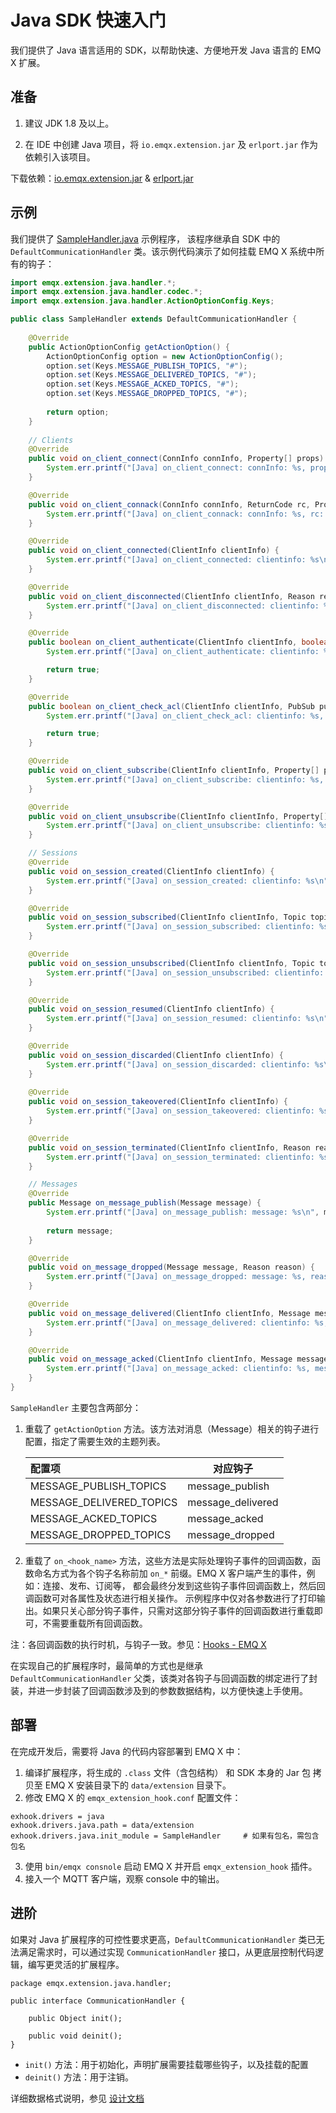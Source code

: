 # Java SDK 快速入门

我们提供了 Java 语言适用的 SDK，以帮助快速、方便地开发 Java 语言的 EMQ X 扩展。

## 准备

1. 建议 JDK 1.8 及以上。

2. 在 IDE 中创建 Java 项目，将 `io.emqx.extension.jar` 及 `erlport.jar` 作为依赖引入该项目。

下载依赖：[io.emqx.extension.jar](https://github.com/emqx/emqx-extension-java-sdk/releases) & [erlport.jar](https://github.com/emqx/emqx-extension-java-sdk/blob/master/deps/erlport-v1.1.1.jar)

## 示例

我们提供了 [SampleHandler.java](https://github.com/emqx/emqx-extension-hook/blob/master/test/scripts/SampleHandler.java) 示例程序，
该程序继承自 SDK 中的 `DefaultCommunicationHandler` 类。该示例代码演示了如何挂载 EMQ X 系统中所有的钩子：

``` java
import emqx.extension.java.handler.*;
import emqx.extension.java.handler.codec.*;
import emqx.extension.java.handler.ActionOptionConfig.Keys;

public class SampleHandler extends DefaultCommunicationHandler {
	
	@Override
	public ActionOptionConfig getActionOption() {
		ActionOptionConfig option = new ActionOptionConfig();
		option.set(Keys.MESSAGE_PUBLISH_TOPICS, "#");
		option.set(Keys.MESSAGE_DELIVERED_TOPICS, "#");
		option.set(Keys.MESSAGE_ACKED_TOPICS, "#");
		option.set(Keys.MESSAGE_DROPPED_TOPICS, "#");
		
		return option;
	}
	
	// Clients
	@Override
    public void on_client_connect(ConnInfo connInfo, Property[] props) {
        System.err.printf("[Java] on_client_connect: connInfo: %s, props: %s\n", connInfo, props);
    }

	@Override
    public void on_client_connack(ConnInfo connInfo, ReturnCode rc, Property[] props) {
        System.err.printf("[Java] on_client_connack: connInfo: %s, rc: %s, props: %s\n", connInfo, rc, props);
    }

	@Override
    public void on_client_connected(ClientInfo clientInfo) {
        System.err.printf("[Java] on_client_connected: clientinfo: %s\n", clientInfo);
    }

	@Override
    public void on_client_disconnected(ClientInfo clientInfo, Reason reason) {
        System.err.printf("[Java] on_client_disconnected: clientinfo: %s, reason: %s\n", clientInfo, reason);
    }

	@Override
    public boolean on_client_authenticate(ClientInfo clientInfo, boolean authresult) {
        System.err.printf("[Java] on_client_authenticate: clientinfo: %s, authresult: %s\n", clientInfo, authresult);

        return true;
    }

	@Override
    public boolean on_client_check_acl(ClientInfo clientInfo, PubSub pubsub, Topic topic, boolean result) {
        System.err.printf("[Java] on_client_check_acl: clientinfo: %s, pubsub: %s, topic: %s, result: %s\n", clientInfo, pubsub, topic, result);

        return true;
    }

	@Override
    public void on_client_subscribe(ClientInfo clientInfo, Property[] props, TopicFilter[] topic) {
        System.err.printf("[Java] on_client_subscribe: clientinfo: %s, topic: %s, props: %s\n", clientInfo, topic, props);
    }

	@Override
    public void on_client_unsubscribe(ClientInfo clientInfo, Property[] props, TopicFilter[] topic) {
        System.err.printf("[Java] on_client_unsubscribe: clientinfo: %s, topic: %s, props: %s\n", clientInfo, topic, props);
    }

    // Sessions
	@Override
    public void on_session_created(ClientInfo clientInfo) {
        System.err.printf("[Java] on_session_created: clientinfo: %s\n", clientInfo);
    }

	@Override
    public void on_session_subscribed(ClientInfo clientInfo, Topic topic, SubscribeOption opts) {
        System.err.printf("[Java] on_session_subscribed: clientinfo: %s, topic: %s\n", clientInfo, topic);
    }

	@Override
    public void on_session_unsubscribed(ClientInfo clientInfo, Topic topic) {
        System.err.printf("[Java] on_session_unsubscribed: clientinfo: %s, topic: %s\n", clientInfo, topic);
    }

	@Override
    public void on_session_resumed(ClientInfo clientInfo) {
        System.err.printf("[Java] on_session_resumed: clientinfo: %s\n", clientInfo);
    }

	@Override
    public void on_session_discarded(ClientInfo clientInfo) {
        System.err.printf("[Java] on_session_discarded: clientinfo: %s\n", clientInfo);
    }
	
	@Override
    public void on_session_takeovered(ClientInfo clientInfo) {
        System.err.printf("[Java] on_session_takeovered: clientinfo: %s\n", clientInfo);
    }

	@Override
    public void on_session_terminated(ClientInfo clientInfo, Reason reason) {
        System.err.printf("[Java] on_session_terminated: clientinfo: %s, reason: %s\n", clientInfo, reason);
    }

    // Messages
	@Override
    public Message on_message_publish(Message message) {
        System.err.printf("[Java] on_message_publish: message: %s\n", message);
        
        return message;
    }

	@Override
    public void on_message_dropped(Message message, Reason reason) {
        System.err.printf("[Java] on_message_dropped: message: %s, reason: %s\n", message, reason);
    }

	@Override
    public void on_message_delivered(ClientInfo clientInfo, Message message) {
        System.err.printf("[Java] on_message_delivered: clientinfo: %s, message: %s\n", clientInfo, message);
    }

	@Override
    public void on_message_acked(ClientInfo clientInfo, Message message) {
        System.err.printf("[Java] on_message_acked: clientinfo: %s, message: %s\n", clientInfo, message);
    }
}
```

`SampleHandler` 主要包含两部分：

1. 重载了 `getActionOption` 方法。该方法对消息（Message）相关的钩子进行配置，指定了需要生效的主题列表。

   | 配置项                   | 对应钩子          |
   | :----------------------- | ----------------- |
   | MESSAGE_PUBLISH_TOPICS   | message_publish   |
   | MESSAGE_DELIVERED_TOPICS | message_delivered |
   | MESSAGE_ACKED_TOPICS     | message_acked     |
   | MESSAGE_DROPPED_TOPICS   | message_dropped   |

2. 重载了 `on_<hook_name>` 方法，这些方法是实际处理钩子事件的回调函数，函数命名方式为各个钩子名称前加 `on_*` 前缀。EMQ X 客户端产生的事件，例如：连接、发布、订阅等，
   都会最终分发到这些钩子事件回调函数上，然后回调函数可对各属性及状态进行相关操作。
   示例程序中仅对各参数进行了打印输出。如果只关心部分钩子事件，只需对这部分钩子事件的回调函数进行重载即可，不需要重载所有回调函数。


注：各回调函数的执行时机，与钩子一致。参见：[Hooks - EMQ X](https://docs.emqx.io/broker/latest/en/advanced/hooks.html#hookpoint)


在实现自己的扩展程序时，最简单的方式也是继承 `DefaultCommunicationHandler` 父类，该类对各钩子与回调函数的绑定进行了封装，并进一步封装了回调函数涉及到的参数数据结构，以方便快速上手使用。

## 部署

在完成开发后，需要将 Java 的代码内容部署到 EMQ X 中：

1. 编译扩展程序，将生成的 `.class`  文件（含包结构） 和 SDK 本身的 Jar 包
   拷贝至 EMQ X 安装目录下的 `data/extension` 目录下。
2. 修改 EMQ X 的 `emqx_extension_hook.conf` 配置文件：

``` properties
exhook.drivers = java
exhook.drivers.java.path = data/extension
exhook.drivers.java.init_module = SampleHandler		# 如果有包名，需包含包名
```

3. 使用 `bin/emqx consnole` 启动 EMQ X 并开启 `emqx_extension_hook` 插件。
4. 接入一个 MQTT 客户端，观察 console 中的输出。

## 进阶

如果对 Java 扩展程序的可控性要求更高，`DefaultCommunicationHandler` 类已无法满足需求时，可以通过实现 `CommunicationHandler` 接口，从更底层控制代码逻辑，编写更灵活的扩展程序。

```
package emqx.extension.java.handler;

public interface CommunicationHandler {
	
	public Object init();
	
	public void deinit();
}
```

- `init()` 方法：用于初始化，声明扩展需要挂载哪些钩子，以及挂载的配置
- `deinit()` 方法：用于注销。

详细数据格式说明，参见 [设计文档](https://github.com/emqx/emqx-extension-hook/blob/master/docs/design)
